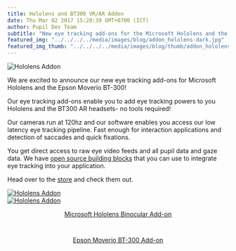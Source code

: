 ```yaml
--- 
title: Hololens and BT300 VR/AR Addon
date: Thu Mar 02 2017 15:28:39 GMT+0700 (ICT) 
author: Pupil Dev Team 
subtitle: "New eye tracking add-ons for the Microsoft Hololens and the Epson Moverio BT-300 - now available on the store!"
featured_img: "../../../../media/images/blog/addon_hololens-dark.jpg"
featured_img_thumb: "../../../../media/images/blog/thumb/addon_hololens.jpg"
---
```


<img src="../../../../media/images/blog/addon_hololens-light.jpg" class='Feature-image u-padBottom--2' alt="Hololens Addon">

We are excited to announce our new eye tracking add-ons for Microsoft Hololens and the Epson Moverio BT-300!

Our eye tracking add-ons enable you to add eye tracking powers to you Hololens and the BT300 AR headsets- no tools required! 

Our cameras run at 120hz and our software enables you access our low latency eye tracking pipeline. Fast enough for interaction applications and detection of saccades and quick fixations. 

You get direct access to raw eye video feeds and all pupil data and gaze data. We have [open source building blocks](https://github.com/pupil-labs/hmd-eyes) that you can use to integrate eye tracking into your application. 

Head over to the [store](https://pupil-labs.com/store/#vr-ar) and check them out.

<div class="Grid-gutters-lg Aligner VR-AR-products">
	<div class="Aligner-item">
		<div class="Aligner-item--column">
			<div class="Feature-image-wrapper">
				<a href="https://pupil-labs.com/store/#vr-ar">
					<img src="../../../../media/images/blog/thumb/addon_hololens.jpg" class='Feature-image' alt="Hololens Addon">
				</a>
			</div>
		</div>
	</div>
	<div class="Aligner-item">
		<div class="Aligner-item--column">
			<div class="Feature-image-wrapper">
				<a href="https://pupil-labs.com/store/#vr-ar">
					<img src="../../../../media/images/blog/thumb/addon_epson_bt300b.jpg" class='Feature-image' alt="Hololens Addon">
				</a>
			</div>
		</div>
	</div>
	<div class="Aligner-item" style="padding:0em 1.4em 1em 1.4em;">
		<div class="Aligner-item--column">
			<div class="Aligner-item--stretchHeight">
				<a href="https://pupil-labs.com/store/#vr-ar">
					<p align="center">
						Microsoft Hololens Binocular Add-on
					</p>
				</a>
			</div>
		</div>
	</div>
	<div class="Aligner-item" style="padding:0em 1.4em 1em 1.4em;">
		<div class="Aligner-item--column">
			<div class="Aligner-item--stretchHeight">
				<a href="https://pupil-labs.com/store/#vr-ar">
					<p align="center">
						Epson Moverio BT-300 Add-on
					</p>
				</a>
			</div>
		</div>
	</div>
</div>

